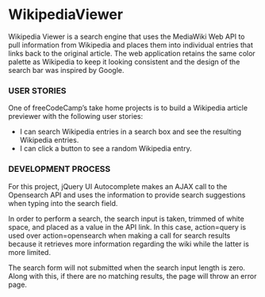 # WikipediaViewer
<p>Wikipedia Viewer is a search engine that uses the MediaWiki Web API to pull information from Wikipedia and places them into individual entries that links back to the original article. The web application retains the same color palette as Wikipedia to keep it looking consistent and the design of the search bar was inspired by Google.</p>

### USER STORIES
<p>One of freeCodeCamp’s take home projects is to build a Wikipedia article previewer with the following user stories:</p>
<ul>
  <li>I can search Wikipedia entries in a search box and see the resulting Wikipedia entries.</li>
  <li>I can click a button to see a random Wikipedia entry.</li>
</ul>

### DEVELOPMENT PROCESS
<p>For this project, jQuery UI Autocomplete makes an AJAX call to the Opensearch API and uses the information to provide search suggestions when typing into the search field.</p>
<p>In order to perform a search, the search input is taken, trimmed of white space, and placed as a value in the API link. In this case, action=query is used over action=opensearch when making a call for search results because it retrieves more information regarding the wiki while the latter is more limited.</p>
<p>The search form will not submitted when the search input length is zero. Along with this, if there are no matching results, the page will throw an error page.</p>
